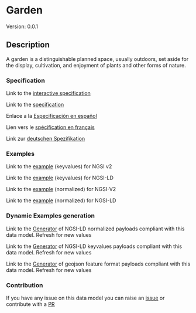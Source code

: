 # Garden
Version: 0.0.1

## Description 

A garden is a distinguishable planned space, usually outdoors, set aside for the display, cultivation, and enjoyment of plants and other forms of nature.
### Specification

Link to the [interactive specification](https://swagger.lab.fiware.org/?url=https://github.com/smart-data-models/dataModel.ParksAndGardens/blob/master/Garden/swagger.yaml)

Link to the [specification](https://github.com/smart-data-models/dataModel.ParksAndGardens/blob/master/Garden/doc/spec.md)

Enlace a la [Especificación en español](https://github.com/smart-data-models/dataModel.ParksAndGardens/blob/master/Garden/doc/spec_ES.md)

Lien vers le [spécification en français](https://github.com/smart-data-models/dataModel.ParksAndGardens/blob/master/Garden/doc/spec_FR.md)

Link zur [deutschen Spezifikation](https://github.com/smart-data-models/dataModel.ParksAndGardens/blob/master/Garden/doc/spec_DE.md)
### Examples

Link to the [example](https://github.com/smart-data-models/dataModel.ParksAndGardens/blob/master/Garden/examples/example.json) (keyvalues) for NGSI v2

Link to the [example](https://github.com/smart-data-models/dataModel.ParksAndGardens/blob/master/Garden/examples/example.jsonld) (keyvalues) for NGSI-LD

Link to the [example](https://github.com/smart-data-models/dataModel.ParksAndGardens/blob/master/Garden/examples/example-normalized.json) (normalized) for NGSI-V2

Link to the [example](https://github.com/smart-data-models/dataModel.ParksAndGardens/blob/master/Garden/examples/example-normalized.jsonld) (normalized) for NGSI-LD
### Dynamic Examples generation

Link to the [Generator](https://smartdatamodels.org/extra/ngsi-ld_generator.php?schemaUrl=https://raw.githubusercontent.com/smart-data-models/dataModel.ParksAndGardens/master/Garden/schema.json&email=info@smartdatamodels.org) of NGSI-LD normalized payloads compliant with this data model. Refresh for new values

Link to the [Generator](https://smartdatamodels.org/extra/ngsi-ld_generator_keyvalues.php?schemaUrl=https://raw.githubusercontent.com/smart-data-models/dataModel.ParksAndGardens/master/Garden/schema.json&email=info@smartdatamodels.org) of NGSI-LD keyvalues payloads compliant with this data model. Refresh for new values

Link to the [Generator](https://smartdatamodels.org/extra/geojson_features_generator_v1.0.php?schemaUrl=https://raw.githubusercontent.com/smart-data-models/dataModel.ParksAndGardens/master/Garden/schema.json&email=info@smartdatamodels.org) of geojson feature format payloads compliant with this data model. Refresh for new values
### Contribution

 If you have any issue on this data model you can raise an [issue](https://github.com/smart-data-models/dataModel.ParksAndGardens/issues)  or contribute with a [PR](https://github.com/smart-data-models/dataModel.ParksAndGardens/pulls)